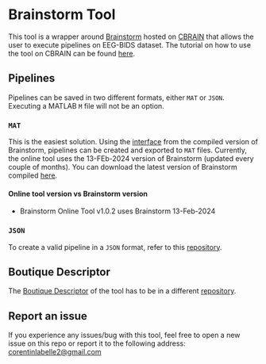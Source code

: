 # Brainstorm Tool
This tool is a wrapper around [Brainstorm](https://neuroimage.usc.edu/brainstorm/Introduction) hosted on [CBRAIN](https://mcin.ca/technology/cbrain/) that allows the user to execute pipelines on EEG-BIDS dataset. The tutorial on how to use the tool on CBRAIN can be found [here](https://aces.github.io/cbrain-book/2-interfaces/user_User-Guides.html#getting-started).

## Pipelines
Pipelines can be saved in two different formats, either `MAT` or `JSON`. Executing a MATLAB `M` file will not be an option.

### `MAT`
This is the easiest solution. Using the [interface](https://neuroimage.usc.edu/brainstorm/Tutorials/PipelineEditor?highlight=%28pipeline%29#Saving_a_pipeline) from the compiled version of Brainstorm, pipelines can be created and exported to `MAT` files. Currently, the online tool uses the 13-FEb-2024 version of Brainstorm (updated every couple of months). You can download the latest version of Brainstorm compiled [here](https://neuroimage.usc.edu/bst/download.php).

#### Online tool version vs Brainstorm version
- Brainstorm Online Tool v1.0.2 uses Brainstorm 13-Feb-2024


### `JSON`
To create a valid pipeline in a `JSON` format, refer to this [repository](https://github.com/CorentinLabelle/Brainstorm-Tool-Additional-Files/tree/main/pipeline).

## Boutique Descriptor
The [Boutique Descriptor](https://boutiques.github.io/) of the tool has to be in a different [repository](https://github.com/CorentinLabelle/cbrain-plugins-brainstorm).

## Report an issue
If you experience any issues/bug with this tool, feel free to open a new issue on this repo or report it to the following address: corentinlabelle2@gmail.com

